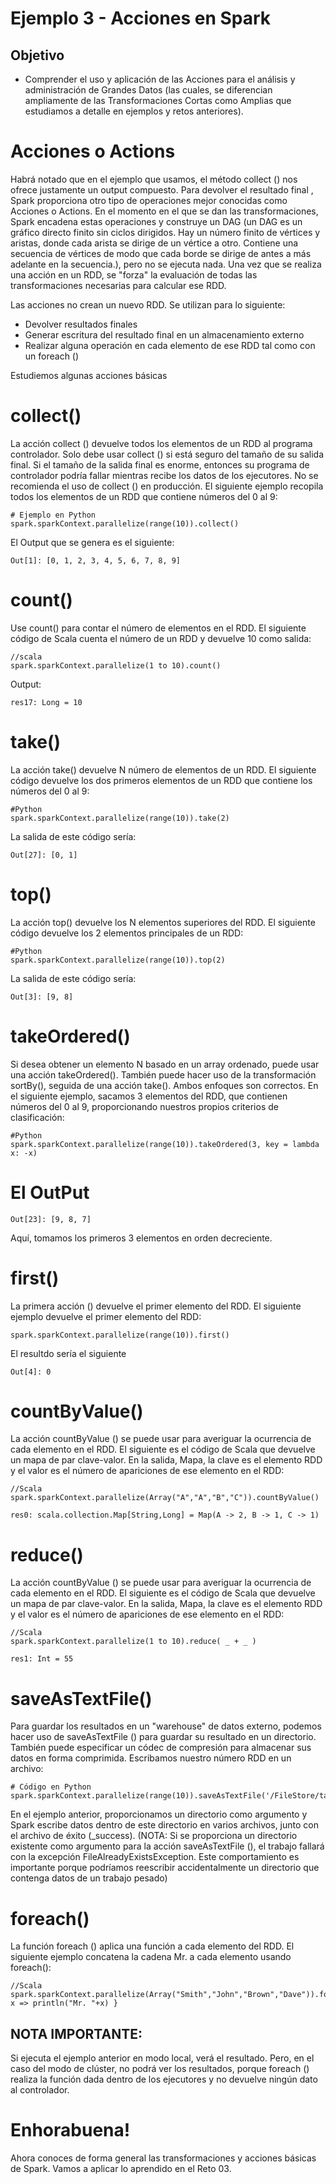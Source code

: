 # Ejemplo 3 - Acciones en Spark 

## Objetivo

* Comprender el uso y aplicación de las Acciones para el análisis y administración de Grandes Datos (las cuales, se diferencian ampliamente de las Transformaciones Cortas como Amplias que estudiamos a detalle en ejemplos y retos anteriores).

# Acciones o Actions

Habrá notado que en el ejemplo que usamos, el método collect () nos ofrece justamente un output compuesto. Para devolver el resultado final , Spark proporciona otro tipo de operaciones mejor conocidas como Acciones o Actions. En el momento en el que se dan las transformaciones, Spark encadena estas operaciones y construye un DAG (un DAG es un gráfico directo finito sin ciclos dirigidos. Hay un número finito de vértices y aristas, donde cada arista se dirige de un vértice a otro. Contiene una secuencia de vértices de modo que cada borde se dirige de antes a más adelante en la secuencia.), pero no se ejecuta nada. Una vez que se realiza una acción en un RDD, se "forza" la evaluación de todas las transformaciones necesarias para calcular ese RDD.

Las acciones no crean un nuevo RDD. Se utilizan para lo siguiente:

- Devolver resultados finales
- Generar escritura del resultado final en un almacenamiento externo
- Realizar alguna operación en cada elemento de ese RDD tal como con un foreach ()

Estudiemos algunas acciones básicas

# collect()

La acción collect () devuelve todos los elementos de un RDD al programa controlador. Solo debe usar collect () si está seguro del tamaño de su salida final. Si el tamaño de la salida final es enorme, entonces su programa de controlador podría fallar mientras recibe los datos de los ejecutores. No se recomienda el uso de collect () en producción. El siguiente ejemplo recopila todos los elementos de un RDD que contiene números del 0 al 9:

```
# Ejemplo en Python
spark.sparkContext.parallelize(range(10)).collect()
```

El Output que se genera es el siguiente:
```
Out[1]: [0, 1, 2, 3, 4, 5, 6, 7, 8, 9]
```

# count()
Use count() para contar el número de elementos en el RDD. El siguiente código de Scala cuenta el número de un RDD y devuelve 10 como salida:

```
//scala
spark.sparkContext.parallelize(1 to 10).count()
```
Output:
```
res17: Long = 10
```

# take()

La acción take() devuelve N número de elementos de un RDD. El siguiente código devuelve los dos primeros elementos de un RDD que contiene los números del 0 al 9:
```
#Python
spark.sparkContext.parallelize(range(10)).take(2)
```
La salida de este código sería:
```
Out[27]: [0, 1]
```

# top()

La acción top() devuelve los N elementos superiores del RDD. El siguiente código devuelve los 2 elementos principales de un RDD:
```
#Python
spark.sparkContext.parallelize(range(10)).top(2)
```
La salida de este código sería:
```
Out[3]: [9, 8]
```

# takeOrdered()

Si desea obtener un elemento N basado en un array ordenado, puede usar una acción takeOrdered(). También puede hacer uso de la transformación sortBy(), seguida de una acción take(). Ambos enfoques son correctos. En el siguiente ejemplo, sacamos 3 elementos del RDD, que contienen números del 0 al 9, proporcionando nuestros propios criterios de clasificación:

```
#Python
spark.sparkContext.parallelize(range(10)).takeOrdered(3, key = lambda x: -x)
```

# El OutPut

```
Out[23]: [9, 8, 7]
```

Aquí, tomamos los primeros 3 elementos en orden decreciente.

# first()

La primera acción () devuelve el primer elemento del RDD. El siguiente ejemplo devuelve el primer elemento del RDD:

```
spark.sparkContext.parallelize(range(10)).first()
```

El resultdo sería el siguiente

```
Out[4]: 0
```

# countByValue()

La acción countByValue () se puede usar para averiguar la ocurrencia de cada elemento en el RDD. El siguiente es el código de Scala que devuelve un mapa de par clave-valor. En la salida, Mapa, la clave es el elemento RDD y el valor es el número de apariciones de ese elemento en el RDD:

```
//Scala
spark.sparkContext.parallelize(Array("A","A","B","C")).countByValue()

res0: scala.collection.Map[String,Long] = Map(A -> 2, B -> 1, C -> 1)
```

# reduce()


La acción countByValue () se puede usar para averiguar la ocurrencia de cada elemento en el RDD. El siguiente es el código de Scala que devuelve un mapa de par clave-valor. En la salida, Mapa, la clave es el elemento RDD y el valor es el número de apariciones de ese elemento en el RDD:

```
//Scala
spark.sparkContext.parallelize(1 to 10).reduce( _ + _ )

res1: Int = 55
```

# saveAsTextFile()


Para guardar los resultados en un "warehouse" de datos externo, podemos hacer uso de saveAsTextFile () para guardar su resultado en un directorio. También puede especificar un códec de compresión para almacenar sus datos en forma comprimida. Escribamos nuestro número RDD en un archivo:

```
# Código en Python
spark.sparkContext.parallelize(range(10)).saveAsTextFile('/FileStore/tables/result')
```

En el ejemplo anterior, proporcionamos un directorio como argumento y Spark escribe datos dentro de este directorio en varios archivos, junto con el archivo de éxito (_success). (NOTA: Si se proporciona un directorio existente como argumento para la acción saveAsTextFile (), el trabajo fallará con la excepción FileAlreadyExistsException. Este comportamiento es importante porque podríamos reescribir accidentalmente un directorio que contenga datos de un trabajo pesado)

# foreach()

La función foreach () aplica una función a cada elemento del RDD. El siguiente ejemplo concatena la cadena Mr. a cada elemento usando foreach():

```
//Scala
spark.sparkContext.parallelize(Array("Smith","John","Brown","Dave")).foreach{ x => println("Mr. "+x) }
```

## NOTA IMPORTANTE:
Si ejecuta el ejemplo anterior en modo local, verá el resultado. Pero, en el caso del modo de clúster, no podrá ver los resultados, porque foreach () realiza la función dada dentro de los ejecutores y no devuelve ningún dato al controlador.

# Enhorabuena!
Ahora conoces de forma general las transformaciones y acciones básicas de Spark. Vamos a aplicar lo aprendido en el Reto 03.

